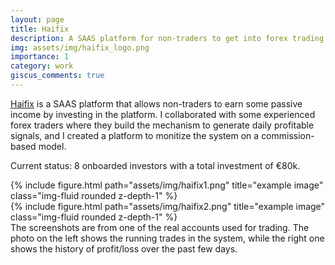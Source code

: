 ```yaml
---
layout: page
title: Haifix
description: A SAAS platform for non-traders to get into forex trading with small investments
img: assets/img/haifix_logo.png
importance: 1
category: work
giscus_comments: true
---
```


[Haifix](https://stats.haifix.com) is a SAAS platform that allows non-traders to earn some passive income by investing in the platform. I collaborated with some experienced forex traders where they build the mechanism to generate daily profitable signals, and I created a platform to 
monitize the system on a commission-based model. 

Current status: 8 onboarded investors with a total investment of €80k.


<div class="row">
    <div class="col-sm mt-6 mt-md-0">
        {% include figure.html path="assets/img/haifix1.png" title="example image" class="img-fluid rounded z-depth-1" %}
    </div>
    <div class="col-sm mt-6 mt-md-0">
        {% include figure.html path="assets/img/haifix2.png" title="example image" class="img-fluid rounded z-depth-1" %}
    </div>
</div>
<div class="caption">
    The screenshots are from one of the real accounts used for trading. The photo on the left shows the running trades in the system, while the right one shows the history of profit/loss over the past few days.
</div>

